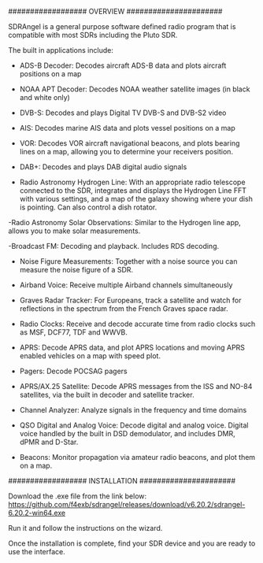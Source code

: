 ##################    OVERVIEW   ######################

SDRAngel is a general purpose software defined radio program that is compatible with most SDRs including the Pluto SDR.

The built in applications include:

- ADS-B Decoder: Decodes aircraft ADS-B data and plots aircraft positions on a map

- NOAA APT Decoder: Decodes NOAA weather satellite images (in black and white only)

- DVB-S: Decodes and plays Digital TV DVB-S and DVB-S2 video

- AIS: Decodes marine AIS data and plots vessel positions on a map

- VOR: Decodes VOR aircraft navigational beacons, and plots bearing lines on a map, allowing you to determine your receivers position.

- DAB+: Decodes and plays DAB digital audio signals

- Radio Astronomy Hydrogen Line: With an appropriate radio telescope connected to the SDR, integrates and displays the Hydrogen Line FFT with various settings, and a map of the galaxy showing where your dish is pointing. Can also control a dish rotator.

-Radio Astronomy Solar Observations: Similar to the Hydrogen line app, allows you to make solar measurements.

-Broadcast FM: Decoding and playback. Includes RDS decoding.
 
- Noise Figure Measurements: Together with a noise source you can measure the noise figure of a SDR.

- Airband Voice: Receive multiple Airband channels simultaneously

- Graves Radar Tracker: For Europeans, track a satellite and watch for reflections in the spectrum from the French Graves space radar. 

- Radio Clocks: Receive and decode accurate time from radio clocks such as MSF, DCF77, TDF and WWVB.

- APRS: Decode APRS data, and plot APRS locations and moving APRS enabled vehicles on a map with speed plot.

- Pagers: Decode POCSAG pagers

- APRS/AX.25 Satellite: Decode APRS messages from the ISS and NO-84 satellites, via the built in decoder and satellite tracker.

- Channel Analyzer: Analyze signals in the frequency and time domains

- QSO Digital and Analog Voice: Decode digital and analog voice. Digital voice handled by the built in DSD demodulator, and includes DMR, dPMR and D-Star.

- Beacons: Monitor propagation via amateur radio beacons, and plot them on a map.



##################    INSTALLATION   ######################

Download the .exe file from the link below:
https://github.com/f4exb/sdrangel/releases/download/v6.20.2/sdrangel-6.20.2-win64.exe

Run it and follow the instructions on the wizard.

Once the installation is complete, find your SDR device and you are ready to use the interface.

